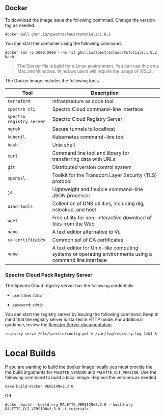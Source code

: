 ## Docker

To download the image issue the following commnad. Change the version tag as needed.

```shell
docker pull ghcr.io/spectrocloud/tutorials:1.0.2
```

You can start the container using the following command.

```shell
docker run -p 5000:5000 --rm -it ghcr.io/spectrocloud/tutorials:1.0.2 bash
```


> The Docker file is build for a Linux environment. You can use this on a Mac and Windows. Windows users will require the usage of WSL2.


The Docker image includes the following tools.

| Tool          | Description                                                    |
|---------------|----------------------------------------------------------------|
| `terraform`   | Infrastructure as code tool                                    |
| `spectro cli` | Spectro Cloud command-line interface                           |
| `spectro registry server` | Spectro Cloud Registry Server                      |
| `ngrok`       | Secure tunnels to localhost                                    |
| `kubectl`     | Kubernetes command-line tool                                   |
| `bash`        | Unix shell                                                     |
| `curl`        | Command line tool and library for transferring data with URLs  |
| `git`         | Distributed version control system                             |
| `openssl`     | Toolkit for the Transport Layer Security (TLS) protocol        |
| `jq`          | Lightweight and flexible command-line JSON processor           |
| `bind-tools`  | Collection of DNS utilities, including dig, nslookup, and host |
| `wget`        | Free utility for non-interactive download of files from the Web|
| `nano`        | A text editior alternative to Vi.                              |
| `ca-certificates` | Common set of CA certificates                              |
| `nano`        | A text editior for Unix-like computing systems or operating environments using a command line interface|

### Spectro Cloud Pack Registry Server

The Spectro Cloud registry server has the following credentials:

- `username`: `admin`

- `password`: `admin`

You can start the registry server by issuing the following command. 
Keep in mind that the registry server is started in HTTP mode. For additional guidance, review the [Registry Server documentation](https://docs.spectrocloud.com/registries-and-packs/adding-a-custom-registry).

```shell
registry serve /etc/spectro/config.yml > /var/log/registry.log 2>&1 &
```


# Local Builds

If you are wanting to build the docker image locally you must provide the the build arguments for `PALETTE_VERSION` and `PALETTE_CLI_VERSION`.  Use the following command to build a local image. Replace the versions as needed.


```shell
make build-docker VERSION=3.3.0
```

OR

```shell
docker build --build-arg PALETTE_VERSION=3.3.0 --build-arg PALETTE_CLI_VERSION=3.3.0 -t tutorials .
```

